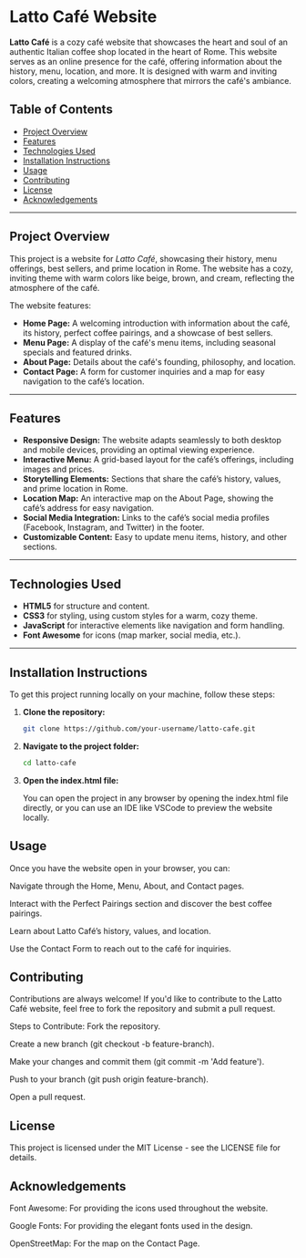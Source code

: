# Latto Café Website

**Latto Café** is a cozy café website that showcases the heart and soul of an authentic Italian coffee shop located in the heart of Rome. This website serves as an online presence for the café, offering information about the history, menu, location, and more. It is designed with warm and inviting colors, creating a welcoming atmosphere that mirrors the café's ambiance.

## Table of Contents

- [Project Overview](#project-overview)
- [Features](#features)
- [Technologies Used](#technologies-used)
- [Installation Instructions](#installation-instructions)
- [Usage](#usage)
- [Contributing](#contributing)
- [License](#license)
- [Acknowledgements](#acknowledgements)

---

## Project Overview

This project is a website for *Latto Café*, showcasing their history, menu offerings, best sellers, and prime location in Rome. The website has a cozy, inviting theme with warm colors like beige, brown, and cream, reflecting the atmosphere of the café. 

The website features:
- **Home Page:** A welcoming introduction with information about the café, its history, perfect coffee pairings, and a showcase of best sellers.
- **Menu Page:** A display of the café's menu items, including seasonal specials and featured drinks.
- **About Page:** Details about the café's founding, philosophy, and location.
- **Contact Page:** A form for customer inquiries and a map for easy navigation to the café’s location.

---

## Features

- **Responsive Design:** The website adapts seamlessly to both desktop and mobile devices, providing an optimal viewing experience.
- **Interactive Menu:** A grid-based layout for the café’s offerings, including images and prices.
- **Storytelling Elements:** Sections that share the café’s history, values, and prime location in Rome.
- **Location Map:** An interactive map on the About Page, showing the café’s address for easy navigation.
- **Social Media Integration:** Links to the café’s social media profiles (Facebook, Instagram, and Twitter) in the footer.
- **Customizable Content:** Easy to update menu items, history, and other sections.

---

## Technologies Used

- **HTML5** for structure and content.
- **CSS3** for styling, using custom styles for a warm, cozy theme.
- **JavaScript** for interactive elements like navigation and form handling.
- **Font Awesome** for icons (map marker, social media, etc.).

---

## Installation Instructions

To get this project running locally on your machine, follow these steps:

1. **Clone the repository:**

   ```bash
   git clone https://github.com/your-username/latto-cafe.git
2. **Navigate to the project folder:**
 
   ```bash
   cd latto-cafe
3. **Open the index.html file:**

      You can open the project in any browser by opening the index.html file directly, or you can use an IDE like VSCode to preview the website locally.

   
## Usage
Once you have the website open in your browser, you can:

Navigate through the Home, Menu, About, and Contact pages.

Interact with the Perfect Pairings section and discover the best coffee pairings.

Learn about Latto Café’s history, values, and location.

Use the Contact Form to reach out to the café for inquiries.

## Contributing
Contributions are always welcome! If you'd like to contribute to the Latto Café website, feel free to fork the repository and submit a pull request.

Steps to Contribute:
Fork the repository.

Create a new branch (git checkout -b feature-branch).

Make your changes and commit them (git commit -m 'Add feature').

Push to your branch (git push origin feature-branch).

Open a pull request.

## License
This project is licensed under the MIT License - see the LICENSE file for details.

## Acknowledgements
Font Awesome: For providing the icons used throughout the website.

Google Fonts: For providing the elegant fonts used in the design.

OpenStreetMap: For the map on the Contact Page.


